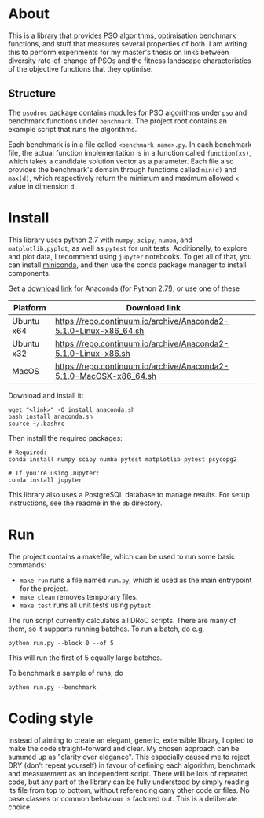 # About
This is a library that provides PSO algorithms, optimisation benchmark functions, and stuff that measures several properties of both. I am writing this to perform experiments for my master's thesis on links between diversity rate-of-change of PSOs and the fitness landscape characteristics of the objective functions that they optimise.

## Structure
The `psodroc` package contains modules for PSO algorithms under `pso` and benchmark functions under `benchmark`. The project root contains an example script that runs the algorithms.

Each benchmark is in a file called `<benchmark name>.py`. In each benchmark file, the actual function implementation is in a function called `function(xs)`, which takes a candidate solution vector as a parameter. Each file also provides the benchmark's domain through functions called `min(d)` and `max(d)`, which respectively return the minimum and maximum allowed `x` value in dimension `d`.

# Install
This library uses python 2.7 with `numpy`, `scipy`, `numba`, and `matplotlib.pyplot`, as well as `pytest` for unit tests. Additionally, to explore and plot data, I recommend using `jupyter` notebooks. To get all of that, you can install [miniconda](http://conda.pydata.org/miniconda.html), and then use the conda package manager to install components.

Get a [download link](https://www.anaconda.com/download/#linux) for Anaconda (for Python 2.7!), or use one of these

Platform   | Download link
---        | ---
Ubuntu x64 | https://repo.continuum.io/archive/Anaconda2-5.1.0-Linux-x86_64.sh
Ubuntu x32 | https://repo.continuum.io/archive/Anaconda2-5.1.0-Linux-x86.sh
MacOS      | https://repo.continuum.io/archive/Anaconda2-5.1.0-MacOSX-x86_64.sh

Download and install it:
```
wget "<link>" -O install_anaconda.sh
bash install_anaconda.sh
source ~/.bashrc
```

Then install the required packages:
```
# Required:
conda install numpy scipy numba pytest matplotlib pytest psycopg2

# If you're using Jupyter:
conda install jupyter
```

This library also uses a PostgreSQL database to manage results. For setup instructions, see the readme in the `db` directory.

# Run
The project contains a makefile, which can be used to run some basic commands:
- `make run` runs a file named `run.py`, which is used as the main entrypoint for the project.
- `make clean` removes temporary files.
- `make test` runs all unit tests using `pytest`.

The run script currently calculates all DRoC scripts. There are many of them, so it supports running batches. To run a batch, do e.g. 
```
python run.py --block 0 --of 5
```
This will run the first of 5 equally large batches.

To benchmark a sample of runs, do
```
python run.py --benchmark
```

# Coding style
Instead of aiming to create an elegant, generic, extensible library, I opted to make the code straight-forward and clear. My chosen approach can be summed up as "clarity over elegance". This especially caused me to reject DRY (don't repeat yourself) in favour of defining each algorithm, benchmark and measurement as an independent script. There will be lots of repeated code, but any part of the library can be fully understood by simply reading its file from top to bottom, without referencing oany other code or files. No base classes or common behaviour is factored out. This is a deliberate choice.

